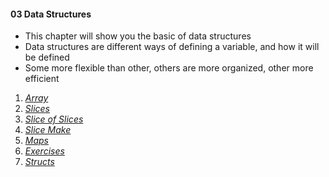 #### 03 Data Structures
- This chapter will show you the basic of data structures
- Data structures are different ways of defining a variable, and how it will be defined
- Some more flexible than other, others are more organized, other more efficient
01. [_Array_](https://github.com/rafaelbreno/go4noobs/tree/master/03_data_structures/01_array)
02. [_Slices_](https://github.com/rafaelbreno/go4noobs/tree/master/03_data_structures/02_slice)
03. [_Slice of Slices_](https://github.com/rafaelbreno/go4noobs/tree/master/03_data_structures/03_slice_of_slice)
04. [_Slice Make_](https://github.com/rafaelbreno/go4noobs/tree/master/03_data_structures/04_slice_make)
05. [_Maps_](https://github.com/rafaelbreno/go4noobs/tree/master/03_data_structures/05_maps)
06. [_Exercises_](https://github.com/rafaelbreno/go4noobs/tree/master/03_data_structures/06_exercises)
07. [_Structs_](https://github.com/rafaelbreno/go4noobs/tree/master/03_data_structures/07_struct)